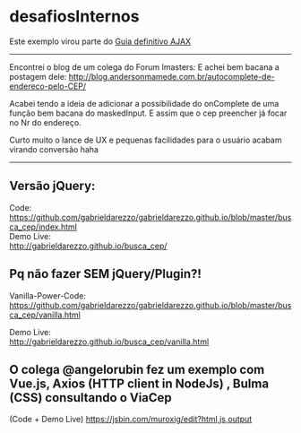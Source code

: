 # desafiosInternos


Este exemplo virou parte do [Guia definitivo AJAX](https://github.com/gabrieldarezzo/desafiosInternos/tree/master/ajax)


--------------

Encontrei o blog de um colega do Forum Imasters:
E achei bem bacana a postagem dele:
http://blog.andersonmamede.com.br/autocomplete-de-endereco-pelo-CEP/

Acabei tendo a ideia de adicionar a possibilidade do onComplete de uma função bem bacana do maskedInput.
E assim que o cep preencher já focar no Nr do endereço.

Curto muito o lance de UX e pequenas facilidades para o usuário acabam virando conversão haha

--------------

## Versão jQuery:  
Code:  
https://github.com/gabrieldarezzo/gabrieldarezzo.github.io/blob/master/busca_cep/index.html  
Demo Live:  
http://gabrieldarezzo.github.io/busca_cep/


## Pq não fazer SEM jQuery/Plugin?!
Vanilla-Power-Code:  
https://github.com/gabrieldarezzo/gabrieldarezzo.github.io/blob/master/busca_cep/vanilla.html  

Demo Live:  
http://gabrieldarezzo.github.io/busca_cep/vanilla.html  


## O colega @angelorubin fez um exemplo com Vue.js, Axios (HTTP client in NodeJs) , Bulma (CSS) consultando o ViaCep    
(Code + Demo Live)
https://jsbin.com/muroxig/edit?html,js,output




